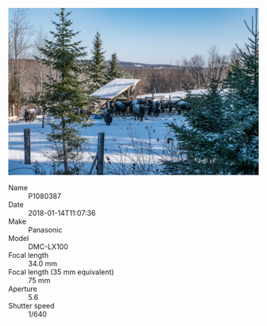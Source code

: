 [![P1080387](/photos/hd/P1080387.jpg)](/photos/full/P1080387.jpg?raw=true)

<dl>
  <dt>Name</dt>
  <dd>P1080387</dd>
  <dt>Date</dt>
  <dd>2018-01-14T11:07:36</dd>
  <dt>Make</dt>
  <dd>Panasonic</dd>
  <dt>Model</dt>
  <dd>DMC-LX100</dd>
  <dt>Focal length</dt>
  <dd>34.0 mm</dd>
  <dt>Focal length (35 mm equivalent)</dt>
  <dd>75 mm</dd>
  <dt>Aperture</dt>
  <dd>5.6</dd>
  <dt>Shutter speed</dt>
  <dd>1/640</dd>
</dl>
